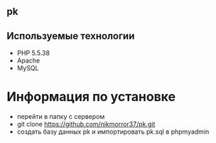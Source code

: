 ## pk

## Используемые технологии

- PHP 5.5.38
- Apache
- MySQL

# Информация по установке

- перейти в папку с сервером
- git clone https://github.com/nikmorror37/pk.git
- создать базу данных pk и импортировать pk.sql в phpmyadmin